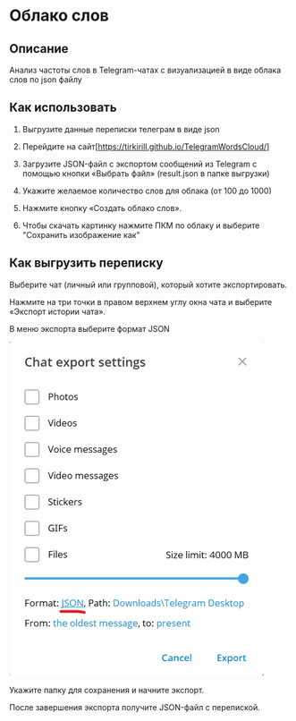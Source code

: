 # Облако слов

## Описание

Анализ частоты слов в Telegram-чатах с визуализацией в виде облака слов по json файлу

## Как использовать

1. Выгрузите данные переписки телеграм в виде json

2. Перейдите на сайт[https://tirkirill.github.io/TelegramWordsCloud/]

3. Загрузите JSON-файл с экспортом сообщений из Telegram с помощью кнопки «Выбрать файл» (result.json в папке выгрузки)

4. Укажите желаемое количество слов для облака (от 100 до 1000)

5. Нажмите кнопку «Создать облако слов».

6. Чтобы скачать картинку нажмите ПКМ по облаку и выберите "Сохранить изображение как"

## Как выгрузить переписку

Выберите чат (личный или групповой), который хотите экспортировать.

Нажмите на три точки в правом верхнем углу окна чата и выберите «Экспорт истории чата».

В меню экспорта выберите формат JSON

![alt text](readme_images\image.png)

Укажите папку для сохранения и начните экспорт.

После завершения экспорта получите JSON-файл с перепиской.
